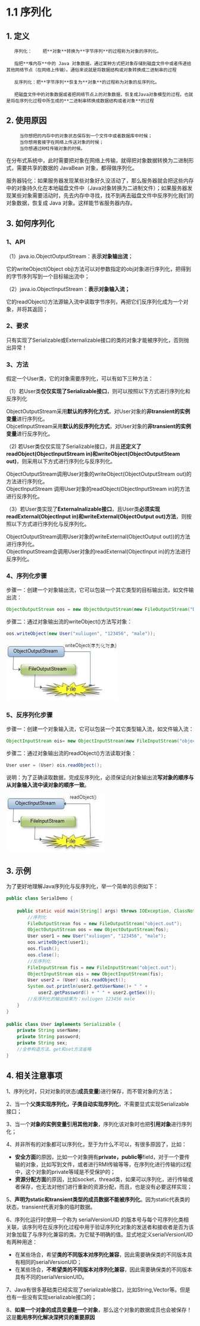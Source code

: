 # 1.1 序列化

## 1. 定义

       序列化：    把**对象**转换为**字节序列**的过程称为对象的序列化。

       指把**堆内存**中的 Java 对象数据，通过某种方式把对象存储到磁盘文件中或者传递给其他网络节点（在网络上传输）。通俗来说就是将数据结构或对象转换成二进制串的过程

       反序列化：把**字节序列**恢复为**对象**的过程称为对象的反序列化。

       把磁盘文件中的对象数据或者把网络节点上的对象数据，恢复成Java对象模型的过程。也就是将在序列化过程中所生成的**二进制串转换成数据结构或者对象**的过程

## 2. 使用原因

         当你想把的内存中的对象状态保存到一个文件中或者数据库中时候；  
         当你想用套接字在网络上传送对象的时候；  
         当你想通过RMI传输对象的时候。

在分布式系统中，此时需要把对象在网络上传输，就得把对象数据转换为二进制形式，需要共享的数据的 JavaBean 对象，都得做序列化。

服务器钝化：如果服务器发现某些对象好久没活动了，那么服务器就会把这些内存中的对象持久化在本地磁盘文件中（Java对象转换为二进制文件）；如果服务器发现某些对象需要活动时，先去内存中寻找，找不到再去磁盘文件中反序列化我们的对象数据，恢复成 Java 对象。这样能节省服务器内存。

## 3. 如何序列化

### **1、API**

（1）java.io.ObjectOutputStream：表**示对象输出流**；

它的writeObject\(Object obj\)方法可以对参数指定的obj对象进行序列化，把得到的字节序列写到一个目标输出流中；

（2）java.io.ObjectInputStream：**表示对象输入流；**

它的readObject\(\)方法源输入流中读取字节序列，再把它们反序列化成为一个对象，并将其返回；

### **2、要求**

只有实现了Serializable或Externalizable接口的类的对象才能被序列化，否则抛出异常！

### **3、方法**

假定一个User类，它的对象需要序列化，可以有如下三种方法：

（1）若User类**仅仅实现了Serializable接口**，则可以按照以下方式进行序列化和反序列化

ObjectOutputStream采用**默认的序列化方式**，对User对象的**非transient的实例变量**进行序列化。   
ObjcetInputStream采用**默认的反序列化方式**，对User对象的**非transient的实例变量**进行反序列化。

（2\) 若User类仅仅实现了Serializable接口，并且**还定义了readObject\(ObjectInputStream in\)和writeObject\(ObjectOutputSteam out\)**，则采用以下方式进行序列化与反序列化。

ObjectOutputStream调用User对象的writeObject\(ObjectOutputStream out\)的方法进行序列化。   
ObjectInputStream   调用User对象的readObject\(ObjectInputStream in\)的方法进行反序列化。

（3）若User类实现了**Externalnalizable接口**，且User类**必须实现readExternal\(ObjectInput in\)和writeExternal\(ObjectOutput out\)方法**，则按照以下方式进行序列化与反序列化。

ObjectOutputStream调用User对象的writeExternal\(ObjectOutput out\)\)的方法进行序列化。   
ObjectInputStream会调用User对象的readExternal\(ObjectInput in\)的方法进行反序列化。

### **4、序列化步骤**

步骤一：创建一个对象输出流，它可以包装一个其它类型的目标输出流，如文件输出流：

```java
ObjectOutputStream oos = new ObjectOutputStream(new FileOutputStream("D:\\object.out"));
```

步骤二：通过对象输出流的writeObject\(\)方法写对象：

```java
oos.writeObject(new User("xuliugen", "123456", "male"));
```

![](../../.gitbook/assets/image%20%2858%29.png)

### **5、反序列化步骤**

步骤一：创建一个对象输入流，它可以包装一个其它类型输入流，如文件输入流：

```java
ObjectInputStream ois= new ObjectInputStream(new FileInputStream("object.out"));
```

步骤二：通过对象输出流的readObject\(\)方法读取对象：

```java
User user = (User) ois.readObject();
```

说明：为了正确读取数据，完成反序列化，必须保证向对象输出流**写对象的顺序与从对象输入流中读对象的顺序一致**。

![](../../.gitbook/assets/image%20%2877%29.png)

## **3. 示例**

为了更好地理解Java序列化与反序列化，举一个简单的示例如下：

```java
public class SerialDemo {

    public static void main(String[] args) throws IOException, ClassNotFoundException {
        //序列化
        FileOutputStream fos = new FileOutputStream("object.out");
        ObjectOutputStream oos = new ObjectOutputStream(fos);
        User user1 = new User("xuliugen", "123456", "male");
        oos.writeObject(user1);
        oos.flush();
        oos.close();
        //反序列化
        FileInputStream fis = new FileInputStream("object.out");
        ObjectInputStream ois = new ObjectInputStream(fis);
        User user2 = (User) ois.readObject();
        System.out.println(user2.getUserName()+ " " + 
            user2.getPassword() + " " + user2.getSex());
        //反序列化的输出结果为：xuliugen 123456 male
    }
}

public class User implements Serializable {
    private String userName;
    private String password;
    private String sex;
    //全参构造方法、get和set方法省略
}
```

## 4. 相关注意事项

1、序列化时，只对对象的状态\(**成员变量**\)进行保存，而不管对象的方法；

2、当一个**父类实现序列化，子类自动实现序列化**，不需要显式实现Serializable接口；

3、当一个**对象的实例变量引用其他对象**，序列化该对象时也把**引用对象**进行序列化；

4、并非所有的对象都可以序列化，至于为什么不可以，有很多原因了，比如：

* **安全方面**的原因，比如一个对象拥有**private，public等**field，对于一个要传输的对象，比如写到文件，或者进行RMI传输等等，在序列化进行传输的过程中，这个对象的private等域是不受保护的；
* **资源分配方面**的原因，比如socket，thread类，如果可以序列化，进行传输或者保存，也无法对他们进行重新的资源分配，而且，也是没有必要这样实现；

5、**声明为static和transient类型的成员数据不能被序列化**。因为static代表类的状态，transient代表对象的临时数据。

6、序列化运行时使用一个称为 serialVersionUID 的版本号与每个可序列化类相关联，该序列号在反序列化过程中用于验证序列化对象的发送者和接收者是否为该对象加载了与序列化兼容的类。为它赋予明确的值。显式地定义serialVersionUID有两种用途：

* 在某些场合，希望**类的不同版本对序列化兼容**，因此需要确保类的不同版本具有相同的serialVersionUID；
* 在某些场合，**不希望类的不同版本对序列化兼容**，因此需要确保类的不同版本具有不同的serialVersionUID。

7、Java有很多基础类已经实现了serializable接口，比如String,Vector等。但是也有一些没有实现serializable接口的；

8、**如果一个对象的成员变量是一个对象**，那么这个对象的数据成员也会被保存！这是**能用序列化解决深拷贝的重要原因**

